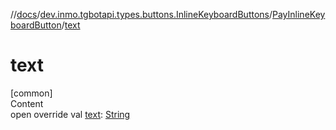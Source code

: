 //[docs](../../../index.md)/[dev.inmo.tgbotapi.types.buttons.InlineKeyboardButtons](../index.md)/[PayInlineKeyboardButton](index.md)/[text](text.md)



# text  
[common]  
Content  
open override val [text](text.md): [String](https://kotlinlang.org/api/latest/jvm/stdlib/kotlin/-string/index.html)  



